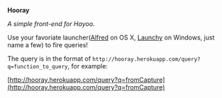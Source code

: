 **Hooray**

*A simple front-end for Hayoo.*

Use your favoriate launcher([Alfred](http://www.alfredapp.com) on OS X, [Launchy](http://www.launchy.net/) on Windows, just name a few) to fire queries!

The query is in the format of `http://hooray.herokuapp.com/query?q=function_to_query`, for example:

[http://hooray.herokuapp.com/query?q=fromCapture](http://hooray.herokuapp.com/query?q=fromCapture)